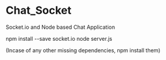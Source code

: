 # Chat_Socket
Socket.io and Node based Chat Application

npm install --save socket.io
node server.js

(Incase of any other missing dependencies, npm install them)

